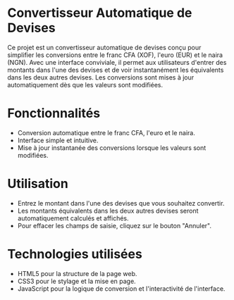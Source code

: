 # Convertisseur Automatique de Devises
Ce projet est un convertisseur automatique de devises conçu pour simplifier les conversions entre le franc CFA (XOF), l'euro (EUR) et le naira (NGN). Avec une interface conviviale, il permet aux utilisateurs d'entrer des montants dans l'une des devises et de voir instantanément les équivalents dans les deux autres devises. Les conversions sont mises à jour automatiquement dès que les valeurs sont modifiées.

# Fonctionnalités
* Conversion automatique entre le franc CFA, l'euro et le naira.
* Interface simple et intuitive.
* Mise à jour instantanée des conversions lorsque les valeurs sont modifiées.
# Utilisation
* Entrez le montant dans l'une des devises que vous souhaitez convertir.
* Les montants équivalents dans les deux autres devises seront automatiquement calculés et affichés.
* Pour effacer les champs de saisie, cliquez sur le bouton "Annuler".
# Technologies utilisées
* HTML5 pour la structure de la page web.
* CSS3 pour le stylage et la mise en page.
* JavaScript pour la logique de conversion et l'interactivité de l'interface.

